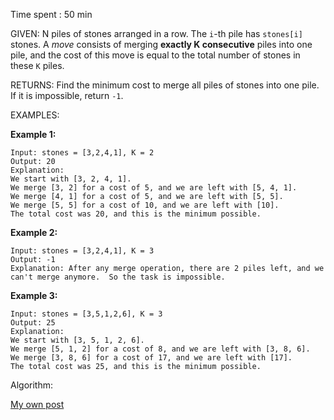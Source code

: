 Time spent :  50 min

GIVEN: N piles of stones arranged in a row. The `i`-th pile has `stones[i]` stones. A *move* consists of merging **exactly K consecutive** piles into one pile, and the cost of this move is equal to the total number of stones in these `K` piles.

RETURNS: Find the minimum cost to merge all piles of stones into one pile.  If it is impossible, return `-1`.

EXAMPLES:

**Example 1:**

```
Input: stones = [3,2,4,1], K = 2
Output: 20
Explanation: 
We start with [3, 2, 4, 1].
We merge [3, 2] for a cost of 5, and we are left with [5, 4, 1].
We merge [4, 1] for a cost of 5, and we are left with [5, 5].
We merge [5, 5] for a cost of 10, and we are left with [10].
The total cost was 20, and this is the minimum possible.
```

**Example 2:**

```
Input: stones = [3,2,4,1], K = 3
Output: -1
Explanation: After any merge operation, there are 2 piles left, and we can't merge anymore.  So the task is impossible.
```

**Example 3:**

```
Input: stones = [3,5,1,2,6], K = 3
Output: 25
Explanation: 
We start with [3, 5, 1, 2, 6].
We merge [5, 1, 2] for a cost of 8, and we are left with [3, 8, 6].
We merge [3, 8, 6] for a cost of 17, and we are left with [17].
The total cost was 25, and this is the minimum possible.
```

Algorithm:

[My own post](https://leetcode.com/problems/minimum-cost-to-merge-stones/discuss/247657/JAVA-Bottom-Up-+-Top-Down-DP-With-Explaination)